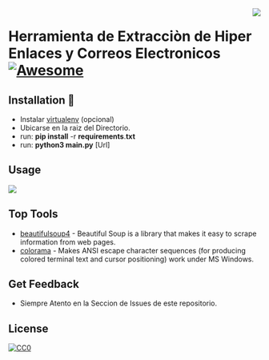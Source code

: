<img src="https://pypi.org/static/images/logo-small.6eef541e.svg" align="right" />

# Herramienta de Extracciòn de Hiper Enlaces y Correos Electronicos [![Awesome](https://cdn.rawgit.com/sindresorhus/awesome/d7305f38d29fed78fa85652e3a63e154dd8e8829/media/badge.svg)](https://github.com/sindresorhus/awesome#readme)

## Installation 🔧

- Instalar [virtualenv](https://www.geeksforgeeks.org/creating-python-virtual-environment-windows-linux/) (opcional)
- Ubicarse en la raiz del Directorio.
- run: **pip install** -r **requirements**.**txt**
- run: **python3 main.py** [Url]

## Usage

![](https://www.dropbox.com/s/71x0m5bmsjioutk/render1596211222795.gif?raw=1)

## Top Tools

- [beautifulsoup4](https://pypi.org/project/beautifulsoup4/) - Beautiful Soup is a library that makes it easy to scrape information from web pages. 
- [colorama](https://pypi.org/project/colorama/) - Makes ANSI escape character sequences (for producing colored terminal text and cursor positioning) work under MS Windows.



## Get Feedback

- Siempre Atento en la Seccion de Issues de este repositorio.

  

## License

[![CC0](https://licensebuttons.net/p/zero/1.0/88x31.png)](https://creativecommons.org/publicdomain/zero/1.0/)

